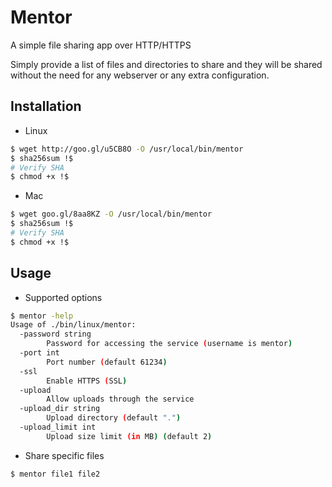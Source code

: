 Mentor
======

A simple file sharing app over HTTP/HTTPS

Simply provide a list of files and directories to share and they will be
shared without the need for any webserver or any extra configuration.

Installation
------------

 * Linux

```sh
$ wget http://goo.gl/u5CB8O -O /usr/local/bin/mentor
$ sha256sum !$
# Verify SHA
$ chmod +x !$
```

 * Mac

```sh
$ wget goo.gl/8aa8KZ -O /usr/local/bin/mentor
$ sha256sum !$
# Verify SHA
$ chmod +x !$
```
Usage
-----

* Supported options

```sh
$ mentor -help
Usage of ./bin/linux/mentor:
  -password string
        Password for accessing the service (username is mentor)
  -port int
        Port number (default 61234)
  -ssl
        Enable HTTPS (SSL)
  -upload
        Allow uploads through the service
  -upload_dir string
        Upload directory (default ".")
  -upload_limit int
        Upload size limit (in MB) (default 2)
```

 * Share specific files

```sh
$ mentor file1 file2
```
